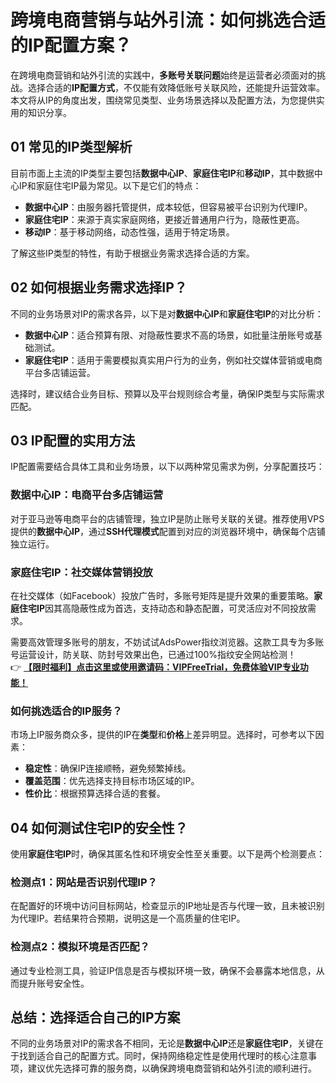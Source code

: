 # 跨境电商营销与站外引流：如何挑选合适的IP配置方案？

在跨境电商营销和站外引流的实践中，**多账号关联问题**始终是运营者必须面对的挑战。选择合适的**IP配置方式**，不仅能有效降低账号关联风险，还能提升运营效率。本文将从IP的角度出发，围绕常见类型、业务场景选择以及配置方法，为您提供实用的知识分享。

## 01 常见的IP类型解析

目前市面上主流的IP类型主要包括**数据中心IP**、**家庭住宅IP**和**移动IP**，其中数据中心IP和家庭住宅IP最为常见。以下是它们的特点：

- **数据中心IP**：由服务器托管提供，成本较低，但容易被平台识别为代理IP。
- **家庭住宅IP**：来源于真实家庭网络，更接近普通用户行为，隐蔽性更高。
- **移动IP**：基于移动网络，动态性强，适用于特定场景。

了解这些IP类型的特性，有助于根据业务需求选择合适的方案。

## 02 如何根据业务需求选择IP？

不同的业务场景对IP的需求各异，以下是对**数据中心IP**和**家庭住宅IP**的对比分析：

- **数据中心IP**：适合预算有限、对隐蔽性要求不高的场景，如批量注册账号或基础测试。
- **家庭住宅IP**：适用于需要模拟真实用户行为的业务，例如社交媒体营销或电商平台多店铺运营。

选择时，建议结合业务目标、预算以及平台规则综合考量，确保IP类型与实际需求匹配。

## 03 IP配置的实用方法

IP配置需要结合具体工具和业务场景，以下以两种常见需求为例，分享配置技巧：

### 数据中心IP：电商平台多店铺运营

对于亚马逊等电商平台的店铺管理，独立IP是防止账号关联的关键。推荐使用VPS提供的**数据中心IP**，通过**SSH代理模式**配置到对应的浏览器环境中，确保每个店铺独立运行。

### 家庭住宅IP：社交媒体营销投放

在社交媒体（如Facebook）投放广告时，多账号矩阵是提升效果的重要策略。**家庭住宅IP**因其高隐蔽性成为首选，支持动态和静态配置，可灵活应对不同投放需求。

需要高效管理多账号的朋友，不妨试试AdsPower指纹浏览器。这款工具专为多账号运营设计，防关联、防封号效果出色，已通过100%指纹安全网站检测！  
👉 **[【限时福利】点击这里或使用邀请码：VIPFreeTrial，免费体验VIP专业功能！](https://bit.ly/adspower_free)**

### 如何挑选适合的IP服务？

市场上IP服务商众多，提供的IP在**类型**和**价格**上差异明显。选择时，可参考以下因素：
- **稳定性**：确保IP连接顺畅，避免频繁掉线。
- **覆盖范围**：优先选择支持目标市场区域的IP。
- **性价比**：根据预算选择合适的套餐。

## 04 如何测试住宅IP的安全性？

使用**家庭住宅IP**时，确保其匿名性和环境安全性至关重要。以下是两个检测要点：

### 检测点1：网站是否识别代理IP？

在配置好的环境中访问目标网站，检查显示的IP地址是否与代理一致，且未被识别为代理IP。若结果符合预期，说明这是一个高质量的住宅IP。

### 检测点2：模拟环境是否匹配？

通过专业检测工具，验证IP信息是否与模拟环境一致，确保不会暴露本地信息，从而提升账号安全性。

## 总结：选择适合自己的IP方案

不同的业务场景对IP的需求各不相同，无论是**数据中心IP**还是**家庭住宅IP**，关键在于找到适合自己的配置方式。同时，保持网络稳定性是使用代理时的核心注意事项，建议优先选择可靠的服务商，以确保跨境电商营销和站外引流的顺利进行。